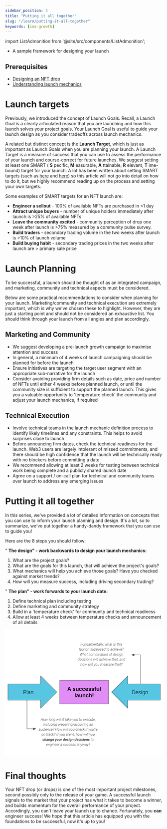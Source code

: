 ```yaml
---
sidebar_position: 3
title: "Putting it all together"
slug: "/learn/putting-it-all-together"
keywords: [imx-growth]
---
```


import ListAdmonition from '@site/src/components/ListAdmonition';

<ListAdmonition>
    <ul>
        <li>A sample framework for designing your launch</li>
     </ul>
</ListAdmonition>

## Prerequisites

- [Designing an NFT drop](designing-an-nft-drop)
- [Understanding launch mechanics](understanding-launch-mechanics)

# Launch targets

Previously, we introduced the concept of Launch Goals. Recall, a Launch Goal is a clearly articulated reason that you are launching and how this launch solves your project goals. Your Launch Goal is useful to guide your launch design as you consider tradeoffs across launch mechanics.

A related but distinct concept is the **Launch Target**, which is just as important as Launch Goals when you are planning your launch. A Launch Target is a measure of success that you can use to assess the performance of your launch and course-correct for future launches. We suggest setting at least one SMART ( **S** pecific, **M** easurable, **A** ttainable, **R** elevant, **T** ime-bound) target for your launch. A lot has been written about setting SMART targets (such as [here](https://www.mindtools.com/pages/article/smart-goals.htm) and [here](https://www.atlassian.com/blog/productivity/how-to-write-smart-goals)) so this article will not go into detail on how to do it, but we highly recommend reading up on the process and setting your own targets.

Some examples of SMART targets for an NFT launch are:

- **Engineer a sellout** - 100% of available NFTs are purchased in <1 day
- **Attract unique buyers** - number of unique holders immediately after launch is \>25% of available NFTs
- **Leave the community excited** - community perception of drop one week after launch is \>75% measured by a community pulse survey.
- **Build traders** - secondary trading volume in the two weeks after launch is \>10% of launch volume
- **Build buying habit** - secondary trading prices in the two weeks after launch are \> primary sale price

# Launch Planning

To be successful, a launch should be thought of as an integrated campaign, and marketing, community and technical aspects must be considered.

Below are some practical recommendations to consider when planning for your launch. Marketing/community and technical execution are extremely important, which is why we've chosen these to highlight. However, they are just a starting point and should not be considered an exhaustive list. You should think through your launch from all angles and plan accordingly.

## Marketing and Community

- We suggest developing a pre-launch growth campaign to maximise attention and success
- In general, a minimum of 4 weeks of launch campaigning should be planned for before the launch
- Ensure initiatives are targeting the target user segment with an appropriate sub-narrative for the launch
- Consider avoiding providing firm details such as date, price and number of NFTs until either 4 weeks before planned launch, or until the community size is sufficient to support the planned launch. This gives you a valuable opportunity to 'temperature check' the community and adjust your launch mechanics, if required

## Technical Execution

- Involve technical teams in the launch mechanic definition process to identify likely timelines and any constraints. This helps to avoid surprises close to launch
- Before announcing firm dates, check the technical readiness for the launch. Web3 users are largely intolerant of missed commitments, and there should be high confidence that the launch will be technically ready with no blockers before committing a date
- We recommend allowing at least 2 weeks for testing between technical work being complete and a publicly shared launch date
- Agree on a support / on-call plan for technical and community teams over launch to address any emerging issues

# Putting it all together

In this series, we've provided a lot of detailed information on concepts that you can use to inform your launch planning and design. It's a lot, so to summarize, we've put together a handy-dandy framework that you can use to guide you!

Here are the 8 steps you should follow:

" **The design" - work backwards to design your launch mechanics:**

1. What are the project goals?
2. What are the goals for this launch, that will achieve the project's goals?
3. What mechanics will help you achieve those goals? Have you checked against market trends?
4. How will you measure success, including driving secondary trading?

" **The plan" - work forwards to your launch date:**

1. Define technical plan including testing
2. Define marketing and community strategy
3. Build in a 'temperature check' for community and technical readiness
4. Allow at least 4 weeks between temperature checks and announcement of all details

![](../src/img/../../../../../static/img/learn/designing-your-launch-img.png)

# Final thoughts

Your NFT drop (or drops) is one of the most important project milestones, second possibly only to the release of your game. A successful launch signals to the market that your project has what it takes to become a winner, and builds momentum for the overall performance of your project. Accordingly, you can't leave your launch up to chance. Fortunately, you **can** engineer success! We hope that this article has equipped you with the foundations to be successful, now it's up to you!
